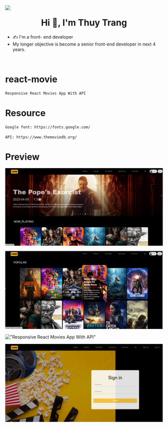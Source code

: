 <img align="left" width="400" src="https://github.githubassets.com/images/modules/profile/profile-first-repo.svg">
<h1 align="center">Hi 👋, I'm Thuy Trang</h1>



- ✍ I'm a front- end developer 
- My longer objective is become a senior front-end developer in next 4 years.

<br />

# react-movie

    Responsive React Movies App With API
    
# Resource

    Google font: https://fonts.google.com/

    API: https://www.themoviedb.org/

# Preview
!["Responsive React Movies App With API"](https://github.com/Trangg2508/react--movie/blob/main/home.png "Responsive React Movies App With API")

!["Responsive React Movies App With API"](https://github.com/Trangg2508/react--movie/blob/main/list.png "Responsive React Movies App With API")

!["Responsive React Movies App With API"](https://github.com/Trangg2508/react--movie/blob/main/detail.png "Responsive React Movies App With API")

!["Responsive React Movies App With API"](https://github.com/Trangg2508/react--movie/blob/main/signIn.png "Responsive React Movies App With API")




